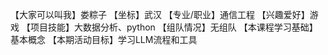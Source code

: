 【大家可以叫我】娄粽子
【坐标】武汉
【专业/职业】通信工程
【兴趣爱好】游戏
【项目技能】大数据分析、python
【组队情况】无组队
【本课程学习基础】基本概念
【本期活动目标】学习LLM流程和工具
